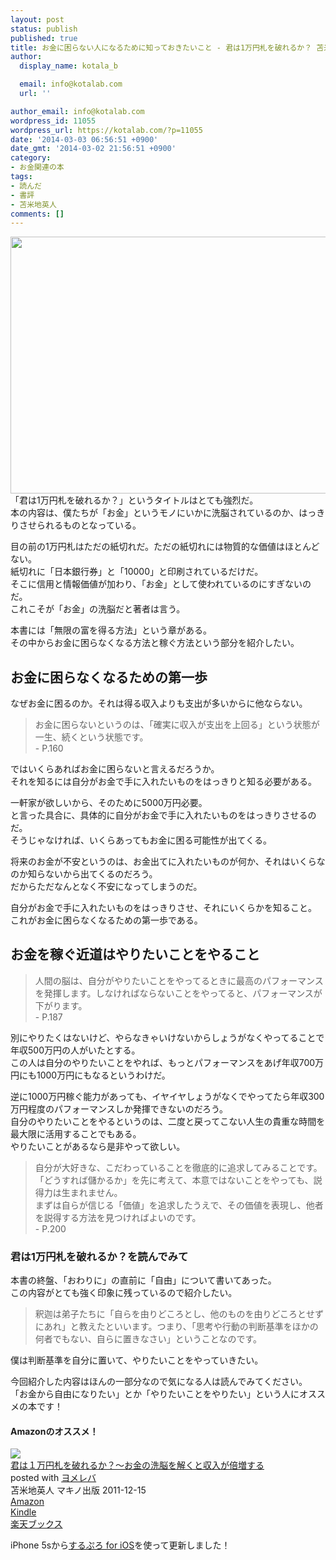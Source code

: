 ```yaml
---
layout: post
status: publish
published: true
title: お金に困らない人になるために知っておきたいこと - 君は1万円札を破れるか？ 苫米地英人著
author:
  display_name: kotala_b

  email: info@kotalab.com
  url: ''

author_email: info@kotalab.com
wordpress_id: 11055
wordpress_url: https://kotalab.com/?p=11055
date: '2014-03-03 06:56:51 +0900'
date_gmt: '2014-03-02 21:56:51 +0900'
category:
- お金関連の本
tags:
- 読んだ
- 書評
- 苫米地英人
comments: []
---
```

<p><img alt="" src="https://kotalab.com/wp-content/uploads/slooProImg_20140303065646.jpg" width="548" height="411" class="slooProImg" /><br />
「君は1万円札を破れるか？」というタイトルはとても強烈だ。<br />
本の内容は、僕たちが「お金」というモノにいかに洗脳されているのか、はっきりさせられるものとなっている。</p>
<p>目の前の1万円札はただの紙切れだ。ただの紙切れには物質的な価値はほとんどない。<br />
紙切れに「日本銀行券」と「10000」と印刷されているだけだ。<br />
そこに信用と情報価値が加わり、「お金」として使われているのにすぎないのだ。<br />
これこそが「お金」の洗脳だと著者は言う。</p>
<p>本書には「無限の富を得る方法」という章がある。<br />
その中からお金に困らなくなる方法と稼ぐ方法という部分を紹介したい。</p>
<p><!--more--></p>
<h2>お金に困らなくなるための第一歩</h2>
<p>なぜお金に困るのか。それは得る収入よりも支出が多いからに他ならない。</p>
<blockquote><p>お金に困らないというのは、「確実に収入が支出を上回る」という状態が一生、続くという状態です。<br />
 - P.160</p></blockquote>
<p>ではいくらあればお金に困らないと言えるだろうか。<br />
それを知るには自分がお金で手に入れたいものをはっきりと知る必要がある。</p>
<p>一軒家が欲しいから、そのために5000万円必要。<br />
と言った具合に、具体的に自分がお金で手に入れたいものをはっきりさせるのだ。<br />
そうじゃなければ、いくらあってもお金に困る可能性が出てくる。</p>
<p>将来のお金が不安というのは、お金出てに入れたいものが何か、それはいくらなのか知らないから出てくるのだろう。<br />
だからただなんとなく不安になってしまうのだ。</p>
<p>自分がお金で手に入れたいものをはっきりさせ、それにいくらかを知ること。<br />
これがお金に困らなくなるための第一歩である。</p>
<h2>お金を稼ぐ近道はやりたいことをやること</h2>
<blockquote><p>人間の脳は、自分がやりたいことをやってるときに最高のパフォーマンスを発揮します。しなければならないことをやってると、パフォーマンスが下がります。<br />
 - P.187</p></blockquote>
<p>別にやりたくはないけど、やらなきゃいけないからしょうがなくやってることで年収500万円の人がいたとする。<br />
この人は自分のやりたいことをやれば、もっとパフォーマンスをあげ年収700万円にも1000万円にもなるというわけだ。</p>
<p>逆に1000万円稼ぐ能力があっても、イヤイヤしょうがなくでやってたら年収300万円程度のパフォーマンスしか発揮できないのだろう。<br />
自分のやりたいことをやるというのは、二度と戻ってこない人生の貴重な時間を最大限に活用することでもある。<br />
やりたいことがあるなら是非やって欲しい。</p>
<blockquote><p>自分が大好きな、こだわっていることを徹底的に追求してみることです。「どうすれば儲かるか」を先に考えて、本意ではないことをやっても、説得力は生まれません。<br />
まずは自らが信じる「価値」を追求したうえで、その価値を表現し、他者を説得する方法を見つければよいのです。<br />
 - P.200</p></blockquote>
<h3>君は1万円札を破れるか？を読んでみて</h3>
<p>本書の終盤、「おわりに」の直前に「自由」について書いてあった。<br />
この内容がとても強く印象に残っているので紹介したい。</p>
<blockquote><p>
釈迦は弟子たちに「自らを由りどころとし、他のものを由りどころとせずにあれ」と教えたといいます。つまり、「思考や行動の判断基準をほかの何者でもない、自らに置きなさい」ということなのです。
</p></blockquote>
<p>僕は判断基準を自分に置いて、やりたいことをやっていきたい。</p>
<p>今回紹介した内容はほんの一部分なので気になる人は読んでみてください。<br />
「お金から自由になりたい」とか「やりたいことをやりたい」という人にオススメの本です！</p>
<h4 class="aam">Amazonのオススメ！</h4>
<div class="booklink-box">
<div class="booklink-image"><a href="https://www.amazon.co.jp/exec/obidos/asin/4837671616/same-22/" rel="nofollow" target="_blank"><img src="https://images-fe.ssl-images-amazon.com/images/I/51GVUyD2bzL._SL160_.jpg" style="border: none;" /></a></div>
<div class="booklink-info">
<div class="booklink-name"><a href="https://www.amazon.co.jp/exec/obidos/asin/4837671616/same-22/" rel="nofollow" target="_blank">君は１万円札を破れるか？〜お金の洗脳を解くと収入が倍増する</a>
<div class="booklink-powered-date">posted with <a href="https://yomereba.com" rel="nofollow" target="_blank">ヨメレバ</a></div>
</div>
<div class="booklink-detail">苫米地英人 マキノ出版 2011-12-15</div>
<div class="booklink-link2">
<div class="shoplinkamazon"><a href="https://www.amazon.co.jp/exec/obidos/asin/4837671616/same-22/" rel="nofollow" target="_blank" title="アマゾン" >Amazon</a></div>
<div class="shoplinkkindle"><a href="https://www.amazon.co.jp/gp/search?keywords=%8CN%82%CD%82P%96%9C%89%7E%8ED%82%F0%94j%82%EA%82%E9%82%A9%81H%81%60%82%A8%8B%E0%82%CC%90%F4%94%5D%82%F0%89%F0%82%AD%82%C6%8E%FB%93%FC%82%AA%94%7B%91%9D%82%B7%82%E9&__mk_ja_JP=%83J%83%5E%83J%83i&url=node%3D2275256051&tag=same-22" rel="nofollow" target="_blank" >Kindle</a></div>
<div class="shoplinkrakuten"><a href="http://c.af.moshimo.com/af/c/click?a_id=374941&p_id=56&pc_id=56&pl_id=637&s_v=b5Rz2P0601xu&url=http%3A%2F%2Fbooks.rakuten.co.jp%2Frb%2F11479336%2F" rel="nofollow" target="_blank" title="楽天ブックス" >楽天ブックス</a></div>
</div>
</div>
<div class="booklink-footer"></div>
</div>
<p>iPhone 5sから<a href="https://itunes.apple.com/jp/app/surupuro-for-ios-buroguedita/id436676299?mt=8&uo=4&at=10l4yU" rel="nofollow" target="_blank">するぷろ for iOS</a>を使って更新しました！</p>

